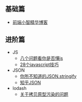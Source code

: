## 基础篇
- [前端小智精华博客](https://github.com/qq449245884/xiaozhi)
## 进阶篇
- JS
    - [八个问题看你是否懂js](https://juejin.im/post/5d2d146bf265da1b9163c5c9)
    - [28个javascript技巧](https://juejin.im/post/5cef46226fb9a07eaf2b7516)
- JSON
    - [你所不知道的JSON.stringify](https://blog.fundebug.com/2017/08/17/what-you-didnt-know%20about-json-stringify/)
    - [知乎JSON](https://www.zhihu.com/question/52965788)
- lodash
    - [关于拷贝原型污染的问题](https://juejin.im/post/5d271332f265da1b934e2d48)